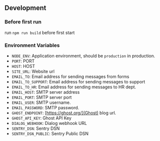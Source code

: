 ## Development

### Before first run

run `npm run build` before first start

### Environment Variables

- `NODE_ENV`: Application environment, should be `production` in production.
- `PORT`: PORT
- `HOST`: HOST
- `SITE_URL`: Website url
- `EMAIL_TO`: Email address for sending messages from forms
- `EMAIL_TO_SUPPORT`: Email address for sending messages to support
- `EMAIL_TO_HR`: Email address for sending messages to HR dept.
- `EMAIL_HOST`: SMTP server address
- `EMAIL_PORT`: SMTP server port
- `EMAIL_USER`: SMTP username.
- `EMAIL_PASSWORD`: SMTP password.
- `GHOST_ENDPOINT`: [https://ghost.org/](Ghost) blog url.
- `GHOST_API_KEY`: Ghost API Key
- `DIALOG_WEBHOOK`: Dialog webhook URL
- `SENTRY_DSN`: Sentry DSN
- `SENTRY_DSN_PUBLIC`: Sentry Public DSN
